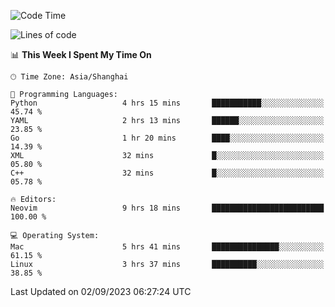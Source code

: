 <!--START_SECTION:waka-->
![Code Time](http://img.shields.io/badge/Code%20Time-1%2C547%20hrs%2043%20mins-blue)

![Lines of code](https://img.shields.io/badge/From%20Hello%20World%20I%27ve%20Written-286.3%20thousand%20lines%20of%20code-blue)

📊 **This Week I Spent My Time On** 

```text
🕑︎ Time Zone: Asia/Shanghai

💬 Programming Languages: 
Python                   4 hrs 15 mins       ███████████░░░░░░░░░░░░░░   45.74 % 
YAML                     2 hrs 13 mins       ██████░░░░░░░░░░░░░░░░░░░   23.85 % 
Go                       1 hr 20 mins        ████░░░░░░░░░░░░░░░░░░░░░   14.39 % 
XML                      32 mins             █░░░░░░░░░░░░░░░░░░░░░░░░   05.80 % 
C++                      32 mins             █░░░░░░░░░░░░░░░░░░░░░░░░   05.78 % 

🔥 Editors: 
Neovim                   9 hrs 18 mins       █████████████████████████   100.00 % 

💻 Operating System: 
Mac                      5 hrs 41 mins       ███████████████░░░░░░░░░░   61.15 % 
Linux                    3 hrs 37 mins       ██████████░░░░░░░░░░░░░░░   38.85 % 
```


 Last Updated on 02/09/2023 06:27:24 UTC
<!--END_SECTION:waka-->
